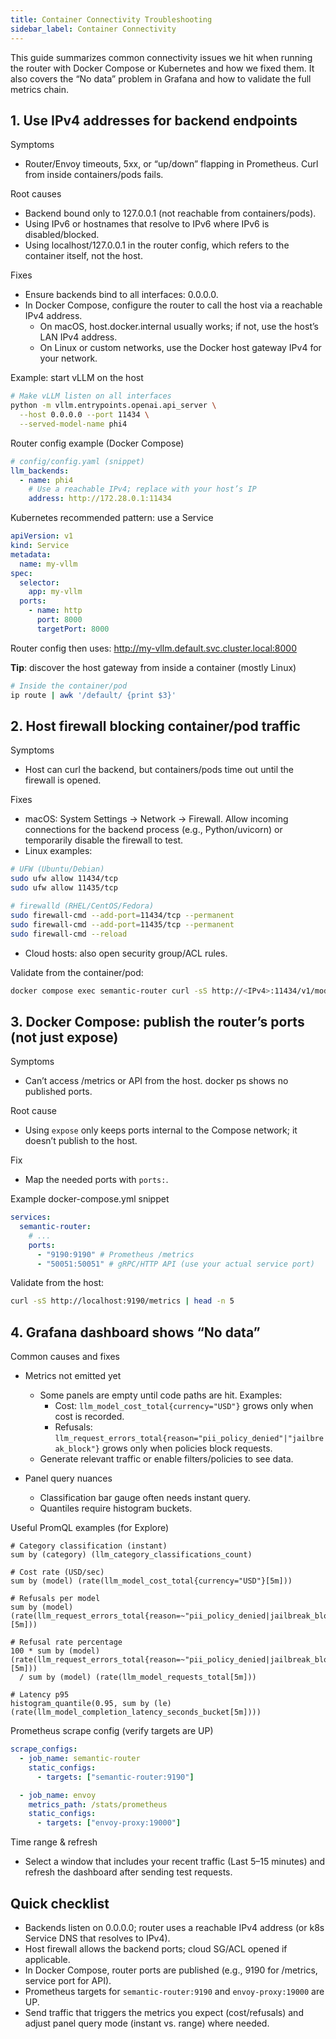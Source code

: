 ```yaml
---
title: Container Connectivity Troubleshooting
sidebar_label: Container Connectivity
---
```


This guide summarizes common connectivity issues we hit when running the router with Docker Compose or Kubernetes and how we fixed them. It also covers the “No data” problem in Grafana and how to validate the full metrics chain.

## 1. Use IPv4 addresses for backend endpoints

Symptoms

- Router/Envoy timeouts, 5xx, or “up/down” flapping in Prometheus. Curl from inside containers/pods fails.

Root causes

- Backend bound only to 127.0.0.1 (not reachable from containers/pods).
- Using IPv6 or hostnames that resolve to IPv6 where IPv6 is disabled/blocked.
- Using localhost/127.0.0.1 in the router config, which refers to the container itself, not the host.

Fixes

- Ensure backends bind to all interfaces: 0.0.0.0.
- In Docker Compose, configure the router to call the host via a reachable IPv4 address.
  - On macOS, host.docker.internal usually works; if not, use the host’s LAN IPv4 address.
  - On Linux or custom networks, use the Docker host gateway IPv4 for your network.

Example: start vLLM on the host

```bash
# Make vLLM listen on all interfaces
python -m vllm.entrypoints.openai.api_server \
  --host 0.0.0.0 --port 11434 \
  --served-model-name phi4
```

Router config example (Docker Compose)

```yaml
# config/config.yaml (snippet)
llm_backends:
  - name: phi4
    # Use a reachable IPv4; replace with your host’s IP
    address: http://172.28.0.1:11434
```

Kubernetes recommended pattern: use a Service

```yaml
apiVersion: v1
kind: Service
metadata:
  name: my-vllm
spec:
  selector:
    app: my-vllm
  ports:
    - name: http
      port: 8000
      targetPort: 8000
```

Router config then uses: http://my-vllm.default.svc.cluster.local:8000

**Tip**: discover the host gateway from inside a container (mostly Linux)

```bash
# Inside the container/pod
ip route | awk '/default/ {print $3}'
```

## 2. Host firewall blocking container/pod traffic

Symptoms

- Host can curl the backend, but containers/pods time out until the firewall is opened.

Fixes

- macOS: System Settings → Network → Firewall. Allow incoming connections for the backend process (e.g., Python/uvicorn) or temporarily disable the firewall to test.
- Linux examples:

```bash
# UFW (Ubuntu/Debian)
sudo ufw allow 11434/tcp
sudo ufw allow 11435/tcp

# firewalld (RHEL/CentOS/Fedora)
sudo firewall-cmd --add-port=11434/tcp --permanent
sudo firewall-cmd --add-port=11435/tcp --permanent
sudo firewall-cmd --reload
```

- Cloud hosts: also open security group/ACL rules.

Validate from the container/pod:

```bash
docker compose exec semantic-router curl -sS http://<IPv4>:11434/v1/models
```

## 3. Docker Compose: publish the router’s ports (not just expose)

Symptoms

- Can’t access /metrics or API from the host. docker ps shows no published ports.

Root cause

- Using `expose` only keeps ports internal to the Compose network; it doesn’t publish to the host.

Fix

- Map the needed ports with `ports:`.

Example docker-compose.yml snippet

```yaml
services:
  semantic-router:
    # ...
    ports:
      - "9190:9190" # Prometheus /metrics
      - "50051:50051" # gRPC/HTTP API (use your actual service port)
```

Validate from the host:

```bash
curl -sS http://localhost:9190/metrics | head -n 5
```

## 4. Grafana dashboard shows “No data”

Common causes and fixes

- Metrics not emitted yet
  - Some panels are empty until code paths are hit. Examples:
    - Cost: `llm_model_cost_total{currency="USD"}` grows only when cost is recorded.
    - Refusals: `llm_request_errors_total{reason="pii_policy_denied"|"jailbreak_block"}` grows only when policies block requests.
  - Generate relevant traffic or enable filters/policies to see data.

- Panel query nuances
  - Classification bar gauge often needs instant query.
  - Quantiles require histogram buckets.

Useful PromQL examples (for Explore)

```promql
# Category classification (instant)
sum by (category) (llm_category_classifications_count)

# Cost rate (USD/sec)
sum by (model) (rate(llm_model_cost_total{currency="USD"}[5m]))

# Refusals per model
sum by (model) (rate(llm_request_errors_total{reason=~"pii_policy_denied|jailbreak_block"}[5m]))

# Refusal rate percentage
100 * sum by (model) (rate(llm_request_errors_total{reason=~"pii_policy_denied|jailbreak_block"}[5m]))
  / sum by (model) (rate(llm_model_requests_total[5m]))

# Latency p95
histogram_quantile(0.95, sum by (le) (rate(llm_model_completion_latency_seconds_bucket[5m])))
```

Prometheus scrape config (verify targets are UP)

```yaml
scrape_configs:
  - job_name: semantic-router
    static_configs:
      - targets: ["semantic-router:9190"]

  - job_name: envoy
    metrics_path: /stats/prometheus
    static_configs:
      - targets: ["envoy-proxy:19000"]
```

Time range & refresh

- Select a window that includes your recent traffic (Last 5–15 minutes) and refresh the dashboard after sending test requests.

## Quick checklist

- Backends listen on 0.0.0.0; router uses a reachable IPv4 address (or k8s Service DNS that resolves to IPv4).
- Host firewall allows the backend ports; cloud SG/ACL opened if applicable.
- In Docker Compose, router ports are published (e.g., 9190 for /metrics, service port for API).
- Prometheus targets for `semantic-router:9190` and `envoy-proxy:19000` are UP.
- Send traffic that triggers the metrics you expect (cost/refusals) and adjust panel query mode (instant vs. range) where needed.
